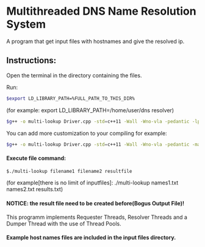 # Multithreaded DNS Name Resolution System

A program that get input files with hostnames and give the resolved ip.

## Instructions:

Open the terminal in the directory containing the files.

Run:
```bash
$export LD_LIBRARY_PATH=%FULL_PATH_TO_THIS_DIR%
```
(for example: export LD_LIBRARY_PATH=/home/user/dns resolver)
```bash
$g++ -o multi-lookup Driver.cpp -std=c++11 -Wall -Wno-vla -pedantic -lpthread -L. -lmyutil
```
You can add more customization to your compiling for example:
```bash
$g++ -o multi-lookup Driver.cpp -std=c++11 -Wall -Wno-vla -pedantic -march=core2 -Os -pipe -fstack-protector-all -g3 -Wl,-O,1,-z,combreloc -lpthread -L. -lmyutil
```
#### Execute file command:
```bash
$./multi-lookup filename1 filename2 resultfile
```
(for example[there is no limit of inputfiles]: ./multi-lookup names1.txt names2.txt results.txt)

#### NOTICE: the result file need to be created before(Bogus Output File)!

This programm implements Requester Threads, Resolver Threads and a Dumper Thread with the use of Thread Pools.

#### Example host names files are included in the input files directory.
